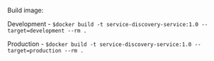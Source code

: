 Build image:

Development - `$docker build -t service-discovery-service:1.0 --target=development --rm .`

Production - `$docker build -t service-discovery-service:1.0 --target=production --rm .`

